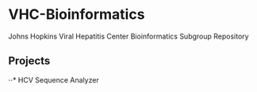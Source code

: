 # VHC-Bioinformatics
Johns Hopkins Viral Hepatitis Center Bioinformatics Subgroup Repository

## Projects
⋅⋅* HCV Sequence Analyzer
